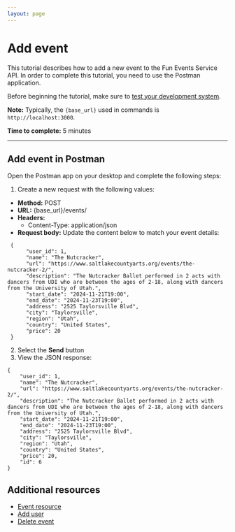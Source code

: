 ```yaml
---
layout: page
---
```


# Add event
This tutorial describes how to add a new event to the Fun Events Service API. In order to complete this tutorial, you need to use the Postman application.

Before beginning the tutorial, make sure to [test your development system](../tutorials/getting-started.md).

**Note:** Typically, the `{base_url}` used in commands is `http://localhost:3000`.

**Time to complete:** 5 minutes

---
## Add event in Postman

Open the Postman app on your desktop and complete the following steps:

1. Create a new request with the following values:
- **Method:** POST
- **URL:** {base_url}/events/
- **Headers:**
  - Content-Type: application/json
- **Request body:** Update the content below to match your event details:
```shell
 {
      "user_id": 1,
      "name": "The Nutcracker",
      "url": "https://www.saltlakecountyarts.org/events/the-nutcracker-2/",
      "description": "The Nutcracker Ballet performed in 2 acts with dancers from UDI who are between the ages of 2-18, along with dancers from the University of Utah.",
      "start_date": "2024-11-21T19:00",
      "end_date": "2024-11-23T19:00",
      "address": "2525 Taylorsville Blvd",
      "city": "Taylorsville",
      "region": "Utah",
      "country": "United States",
      "price": 20
 }
```

2. Select the **Send** button 
3.  View the JSON response:
```shell
{
    "user_id": 1,
    "name": "The Nutcracker",
    "url": "https://www.saltlakecountyarts.org/events/the-nutcracker-2/",
    "description": "The Nutcracker Ballet performed in 2 acts with dancers from UDI who are between the ages of 2-18, along with dancers from the University of Utah.",
    "start_date": "2024-11-21T19:00",
    "end_date": "2024-11-23T19:00",
    "address": "2525 Taylorsville Blvd",
    "city": "Taylorsville",
    "region": "Utah",
    "country": "United States",
    "price": 20,
    "id": 6
}
```
## Additional resources

* [Event resource](api/event.md)
* [Add user](add-user.md)
* [Delete event](delete-event.md)